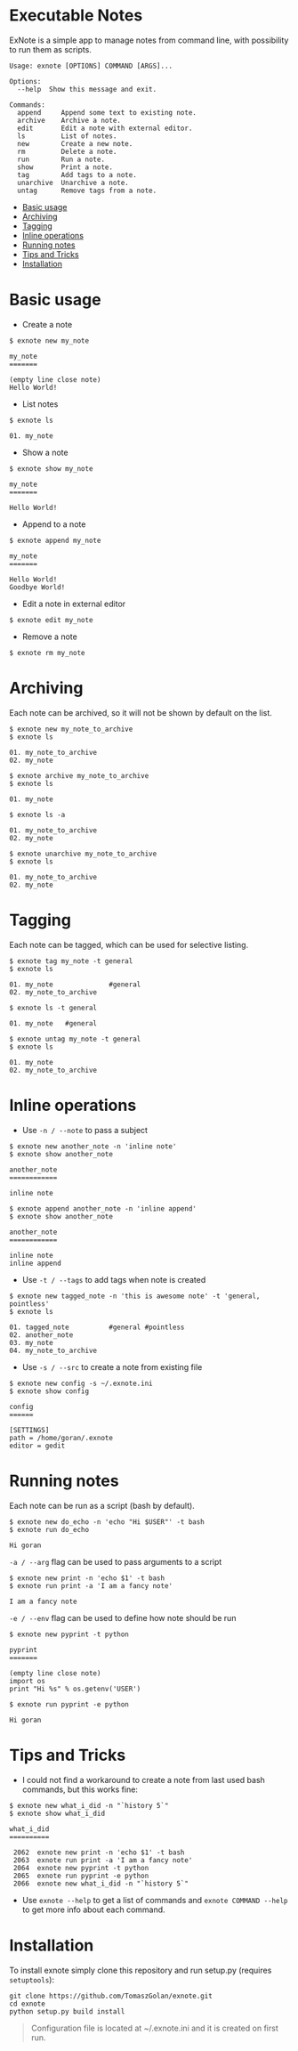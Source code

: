 Executable Notes
================

ExNote is a simple app to manage notes from command line, with possibility
to run them as scripts.

```
Usage: exnote [OPTIONS] COMMAND [ARGS]...

Options:
  --help  Show this message and exit.

Commands:
  append     Append some text to existing note.
  archive    Archive a note.
  edit       Edit a note with external editor.
  ls         List of notes.
  new        Create a new note.
  rm         Delete a note.
  run        Run a note.
  show       Print a note.
  tag        Add tags to a note.
  unarchive  Unarchive a note.
  untag      Remove tags from a note.
```

* [Basic usage](#basic-usage)
* [Archiving](#archiving)
* [Tagging](#tagging)
* [Inline operations](#inline-operations)
* [Running notes](#running-notes)
* [Tips and Tricks](#tips-and-tricks)
* [Installation](#installation)

# Basic usage

* Create a note

```
$ exnote new my_note

my_note
=======

(empty line close note)
Hello World!
```

* List notes

```
$ exnote ls

01. my_note   
```

* Show a note

```
$ exnote show my_note

my_note
=======

Hello World!
```

* Append to a note

```
$ exnote append my_note

my_note
=======

Hello World!
Goodbye World!   
```

* Edit a note in external editor

```
$ exnote edit my_note
```

* Remove a note

```
$ exnote rm my_note
```

# Archiving

Each note can be archived, so it will not be shown by default on the list.

```
$ exnote new my_note_to_archive
$ exnote ls

01. my_note_to_archive   
02. my_note              

$ exnote archive my_note_to_archive
$ exnote ls

01. my_note

$ exnote ls -a

01. my_note_to_archive   
02. my_note              

$ exnote unarchive my_note_to_archive
$ exnote ls

01. my_note_to_archive   
02. my_note      
```

# Tagging

Each note can be tagged, which can be used for selective listing.

```
$ exnote tag my_note -t general
$ exnote ls

01. my_note              #general
02. my_note_to_archive   

$ exnote ls -t general

01. my_note   #general

$ exnote untag my_note -t general
$ exnote ls

01. my_note              
02. my_note_to_archive  
```

# Inline operations

* Use `-n / --note` to pass a subject

```
$ exnote new another_note -n 'inline note'
$ exnote show another_note

another_note
============

inline note

$ exnote append another_note -n 'inline append'
$ exnote show another_note

another_note
============

inline note
inline append
```

* Use `-t / --tags` to add tags when note is created

```
$ exnote new tagged_note -n 'this is awesome note' -t 'general, pointless'
$ exnote ls

01. tagged_note          #general #pointless
02. another_note         
03. my_note              
04. my_note_to_archive
```

* Use `-s / --src` to create a note from existing file

```
$ exnote new config -s ~/.exnote.ini
$ exnote show config

config
======

[SETTINGS]
path = /home/goran/.exnote
editor = gedit
```

# Running notes

Each note can be run as a script (bash by default).

```
$ exnote new do_echo -n 'echo "Hi $USER"' -t bash
$ exnote run do_echo

Hi goran
```

`-a / --arg` flag can be used to pass arguments to a script

```
$ exnote new print -n 'echo $1' -t bash
$ exnote run print -a 'I am a fancy note'

I am a fancy note
```

`-e / --env` flag can be used to define how note should be run

```
$ exnote new pyprint -t python

pyprint
=======

(empty line close note)
import os
print "Hi %s" % os.getenv('USER')

$ exnote run pyprint -e python

Hi goran
```

# Tips and Tricks

* I could not find a workaround to create a note from last used bash commands,
but this works fine:

```
$ exnote new what_i_did -n "`history 5`"
$ exnote show what_i_did

what_i_did
==========

 2062  exnote new print -n 'echo $1' -t bash
 2063  exnote run print -a 'I am a fancy note'
 2064  exnote new pyprint -t python
 2065  exnote run pyprint -e python
 2066  exnote new what_i_did -n "`history 5`"
```

* Use `exnote --help` to get a list of commands and `exnote COMMAND --help`
to get more info about each command.

# Installation

To install exnote simply clone this repository and run setup.py
(requires `setuptools`):

```
git clone https://github.com/TomaszGolan/exnote.git
cd exnote
python setup.py build install
```

> Configuration file is located at ~/.exnote.ini and it is created on first run.
